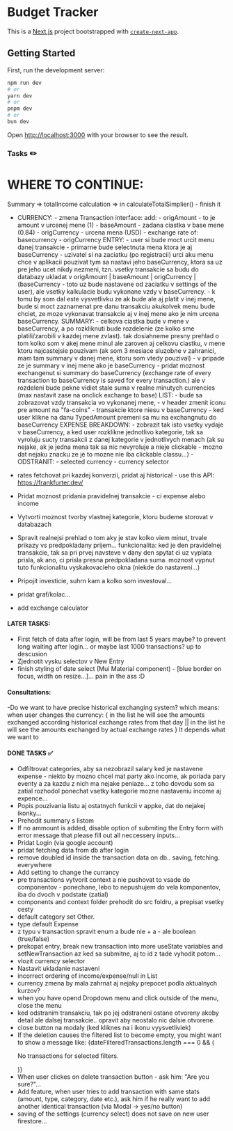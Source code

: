 # Budget Tracker


This is a [Next.js](https://nextjs.org) project bootstrapped with [`create-next-app`](https://nextjs.org/docs/app/api-reference/cli/create-next-app).

## Getting Started

First, run the development server:

```bash
npm run dev
# or
yarn dev
# or
pnpm dev
# or
bun dev
```

Open [http://localhost:3000](http://localhost:3000) with your browser to see the result.



### Tasks ✏️




# WHERE TO CONTINUE:

Summary => totalIncome calculation => in calculateTotalSimplier() - finish it


- CURRENCY:
        - zmena Transaction interface: add: 
                                                                                - origAmount - to je amount v urcenej mene (1)
                                                                                - baseAmount - zadana ciastka v base mene (0.84)
                                                                                - origCurrency - urcena mena (USD)
                                                                                - exchange rate of:   basecurrency - origCurrency
        ENTRY:
                                                                                - user si bude moct urcit menu danej transakcie
                                                                                - primarne bude selectnuta mena ktora je aj baseCurrency
                - uzivatel si na zaciatku (po registracii) urci aku menu chce v aplikacii pouzivat tym sa nastavi jeho baseCurrency, ktora sa uz pre jeho ucet nikdy nezmeni, tzn. vsetky transakcie sa budu do databazy ukladat v origAmount | baseAmount | origCurrency | (baseCurrency - toto uz bude nastavene od zaciatku v settings of the user), ale vsetky kalkulacie budu vykonane vzdy v baseCurrency.
                - k tomu by som dal este vysvetlivku ze ak bude ale aj platit v inej mene, bude si moct zaznamenat pre danu transakciu akukolvek menu bude chciet, ze moze vykonavat transakcie aj v inej mene ako je nim urcena baseCurrency. 
        SUMMARY:
                                                                                - celkova ciastka bude v mene v baseCurrency, a po rozkliknuti bude rozdelenie (ze kolko sme platili/zarobili v kazdej mene zvlast). tak dosiahneme presny prehlad o tom kolko som v akej mene minul ale zaroven aj celkovu ciastku, v mene ktoru najcastejsie pouzivam (ak som 3 mesiace sluzobne v zahranici, mam tam summary v danej mene, ktoru som vtedy pouzival)
                - v pripade ze je summary v inej mene ako je baseCurrency - pridat moznost exchangenut si summary do baseCurrency (exchange rate of every transaction to baseCurrency is saved for every transaction.) ale v rozdeleni bude pekne vidiet stale suma v realne minutych currencies (max nastavit zase na onclick exchange to base)
        LIST:
                                                                                - bude sa zobrazovat vzdy transakcia vo vykonanej mene,
                                                                                - v header zmenit iconu pre amount na "fa-coins"
                - transakcie ktore niesu v baseCurrency - ked user klikne na danu TypedAmount premeni sa mu na exchangnutu do baseCurrency
        EXPENSE BREAKDOWN:
                - zobrazit tak isto vsetky vydaje v baseCurrency, a ked user rozklikne jednotlivo kategorie, tak sa vyroluju sucty transakcii z danej kategorie v jednotlivych menach (ak su nejake, ak je jedna mena tak sa nic nevyroluje a nieje clickable - mozno dat nejaku znacku ze je to mozne nie iba clickable classu...)
        - ODSTRANIT: 
                - selected currency
                - currency selector
        
- rates fetchovat pri kazdej konverzii, pridat aj historical - use this API: https://frankfurter.dev/
- Pridat moznost pridania pravidelnej transakcie - ci expense alebo income
- Vytvorti moznost tvorby vlastnej kategorie, ktoru budeme storovat v databazach
- Spravit realnejsi prehlad o tom aky je stav kolko viem minut, trvale prikazy vs predpokladany prijem... funkcionalita: ked je den pravidelnej transakcie, tak sa pri prvej navsteve v dany den spytat ci uz vyplata prisla, ak ano, ci prisla presna predpokladana suma. moznost vypnut tuto funkcionalitu vyskakovacieho okna (niekde do nastaveni...)
- Pripojit investicie, suhrn kam a kolko som investoval...
- pridat graf/kolac...
- add exchange calculator


#### LATER TASKS:

- First fetch of data after login, will be from last 5 years maybe? to prevent long waiting after login... or maybe last 1000 transactions? up to descusion
- Zjednotit vysku selectov v New Entry
- finish styling of date select (Mui Material component) - [blue border on focus, width on resize...]... pain in the ass :D


#### Consultations:

-Do we want to have precise historical exchanging system? which means: when user changes the currency: 
{
        in the list he will see the amounts exchanged according historical exchange rates from that day 
        || 
        in the list he will see the amounts exchanged by actual exchange rates
} 
It depends what we want to


#### DONE TASKS ✅

- Odfiltrovat categories, aby sa nezobrazil salary ked je nastavene expense - niekto by mozno chcel mat party ako income, ak poriada pary eventy a za kazdu z nich ma nejake peniaze... z toho dovodu som sa zatial rozhodol ponechat vsetky kategorie mozne nastaveniu income aj expence...
- Popis pouzivania listu aj ostatnych funkcii v appke, dat do nejakej ikonky...
- Prehodit summary s listom
- If no ammount is added, disable option of submiting the Entry form with error message that please fill out all neccessery inputs...
- Pridat Login (via google account)
- pridat fetching data from db after login
- remove doubled id inside the transaction data on db.. saving, fetching. everywhere
- Add setting to change the currancy
- pre transactions vytvorit context a nie pushovat to vsade do componentov
        - ponechane, lebo to nepushujem do vela komponentov, iba do dvoch v podstate (zatial)
- components and context folder prehodit do src foldru, a prepisat vsetky cesty
- default category set Other.
- type default Expense
- z typu v transaction spravit enum a bude nie + a - ale boolean (true/false)
- prekopat entry, break new transaction into more useState variables and setNewTransaction az ked sa submitne, aj to id z tade vyhodit potom...
- vlozit currency selector
- Nastavit ukladanie nastaveni
- incorrect ordering of income/expense/null in List
- currency zmena by mala zahrnat aj nejaky prepocet podla aktualnych kurzov?
- when you have opend Dropdown menu and click outside of the menu, close the menu
- ked odstranim transakciu, tak po jej odstraneni ostane otvoreny akoby detail ale dalsej transakcie.. opravit aby neostalo nic dalsie otvorene.
- close button na modaly (ked kliknes na i ikonu vyysvetliviek)
- If the deletion causes the filtered list to become empty, you might want to show a message like:
        {dateFilteredTransactions.length === 0 && (
        <p className="text-gray-400">No transactions for selected filters.</p>
        )}
- When user clickes on delete transaction button - ask him: "Are you sure?"...
- Add feature, when user tries to add transaction with same stats (amount, type, category, date etc.), ask him if he really want to add another identical transaction (via Modal -> yes/no button)
- saving of the settings (currency select) does not save on new user firestore...



